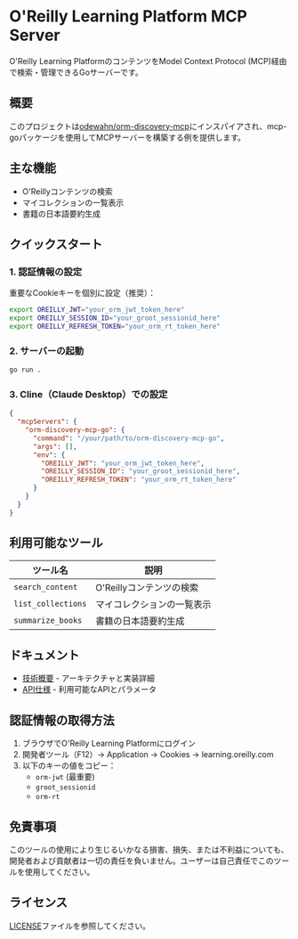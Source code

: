 # O'Reilly Learning Platform MCP Server

O'Reilly Learning PlatformのコンテンツをModel Context Protocol (MCP)経由で検索・管理できるGoサーバーです。

## 概要

このプロジェクトは[odewahn/orm-discovery-mcp](https://github.com/odewahn/orm-discovery-mcp)にインスパイアされ、mcp-goパッケージを使用してMCPサーバーを構築する例を提供します。

## 主な機能

- O'Reillyコンテンツの検索
- マイコレクションの一覧表示
- 書籍の日本語要約生成

## クイックスタート

### 1. 認証情報の設定

重要なCookieキーを個別に設定（推奨）：

```bash
export OREILLY_JWT="your_orm_jwt_token_here"
export OREILLY_SESSION_ID="your_groot_sessionid_here"
export OREILLY_REFRESH_TOKEN="your_orm_rt_token_here"
```

### 2. サーバーの起動

```bash
go run .
```

### 3. Cline（Claude Desktop）での設定

```json
{
  "mcpServers": {
    "orm-discovery-mcp-go": {
      "command": "/your/path/to/orm-discovery-mcp-go",
      "args": [],
      "env": {
        "OREILLY_JWT": "your_orm_jwt_token_here",
        "OREILLY_SESSION_ID": "your_groot_sessionid_here",
        "OREILLY_REFRESH_TOKEN": "your_orm_rt_token_here"
      }
    }
  }
}
```

## 利用可能なツール

| ツール名 | 説明 |
|---------|------|
| `search_content` | O'Reillyコンテンツの検索 |
| `list_collections` | マイコレクションの一覧表示 |
| `summarize_books` | 書籍の日本語要約生成 |

## ドキュメント

- [技術概要](TECHNICAL_OVERVIEW.md) - アーキテクチャと実装詳細
- [API仕様](API_REFERENCE.md) - 利用可能なAPIとパラメータ

## 認証情報の取得方法

1. ブラウザでO'Reilly Learning Platformにログイン
2. 開発者ツール（F12）→ Application → Cookies → learning.oreilly.com
3. 以下のキーの値をコピー：
   - `orm-jwt` (最重要)
   - `groot_sessionid`
   - `orm-rt`

## 免責事項

このツールの使用により生じるいかなる損害、損失、または不利益についても、開発者および貢献者は一切の責任を負いません。ユーザーは自己責任でこのツールを使用してください。

## ライセンス

[LICENSE](LICENSE)ファイルを参照してください。
